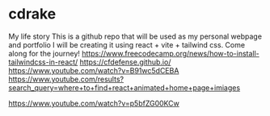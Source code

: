 # cdrake
My life story
This is a github repo that will be used as my personal webpage and portfolio
I will be creating it using react + vite + tailwind css.
Come along for the journey!
https://www.freecodecamp.org/news/how-to-install-tailwindcss-in-react/
https://cfdefense.github.io/
https://www.youtube.com/watch?v=B91wc5dCEBA
https://www.youtube.com/results?search_query=where+to+find+react+animated+home+page+imiages

https://www.youtube.com/watch?v=p5bfZG00KCw
